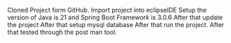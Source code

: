 Cloned Project form GitHub.
Import project into eclipseIDE
Setup the version of Java is 21 and Spring Boot Framework is 3.0.6
After that update the project 
After that setup mysql database
After that run the project.
After that tested through the post man tool.
